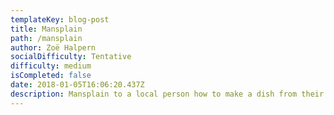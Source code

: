```yaml
---
templateKey: blog-post
title: Mansplain
path: /mansplain
author: Zoë Halpern
socialDifficulty: Tentative
difficulty: medium
isCompleted: false
date: 2018-01-05T16:06:20.437Z
description: Mansplain to a local person how to make a dish from their country.
---
```


